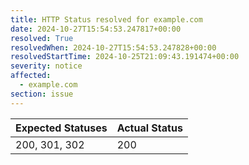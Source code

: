 ```yaml
---
title: HTTP Status resolved for example.com
date: 2024-10-27T15:54:53.247817+00:00
resolved: True
resolvedWhen: 2024-10-27T15:54:53.247828+00:00
resolvedStartTime: 2024-10-25T21:09:43.191474+00:00
severity: notice
affected:
  - example.com
section: issue
---
```


| Expected Statuses | Actual Status  |
|-------------------|----------------|
| 200, 301, 302 | 200 |
